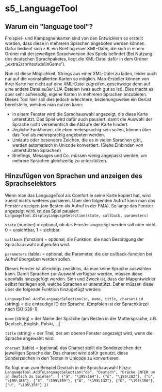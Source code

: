 # s5_LanguageTool

Warum ein "language tool"?
-----------

Freispiel- und Kampagnenkarten sind von den Entwicklern so erstellt worden, dass diese in mehreren Sprachen angeboten werden können. Dafür bedient sich z.B. ein Briefing einer XML-Datei, die sich in einem Ordner mit der jeweiligen Sprachversion des Spiels befindet (Bei Nutzung des deutschen Sprachpaketes, liegt die XML-Datei dafür in dem Ordner „\extra2\shr\text\de\InGame“).

Nun ist diese Möglichkeit, Strings aus einer XML-Datei zu laden, leider auch nur auf die vorinstallierten Karten so möglich. Map-Ersteller können von ihrer Karte her nicht auf eine XML-Datei zugreifen, geschweige denn auf eine andere Datei außer LUA-Dateien (was auch gut so ist). Dies macht es aber sehr aufwendig, eigene Karten in mehreren Sprachen anzubieten.
Dieses Tool hier soll dies jedoch erleichtern, beziehungsweise ein Gerüst bereitstelle, welches man nutzen kann:

* In einem Fenster wird die Sprachauswahl angezeigt, die diese Karte unterstützt. Das Spiel wird dafür auch pausiert, damit die Auswahl der Sprache nicht versehentlich die Abläufe der Karte hindert.
* Jegliche Funktionen, die eben mehrsprachig sein sollen, können über das Tool als mehrsprachig angeboten werden.
*	Umlaute oder besondere Zeichen, die es in vielen Sprachen gibt, werden automatisch in Unicode konvertiert. (Siehe Einbinden von unterstützten Sprachen)
* Briefings, Messages und Co. müssen wenig angepasst werden, um mehrere Sprachen gleichzeitig zu unterstützen.

Hinzufügen von Sprachen und anzeigen des Sprachselektors
-----------

Wenn man das LanguageTool als Comfort in seine Karte kopiert hat, wird zuerst nichts weiteres passieren. Über den folgenden Aufruf kann man das Fenster anzeigen (am Besten als Aufruf in der FMA). So lange das Fenster angezeigt wird, ist das Spiel pausiert
`LanguageTool.DisplayLanguageSelection(state, callback, parameters)`

`state` (number) = optional, ob das Fenster angezeigt werden soll oder nicht. 0 = unsichtbar, 1 = sichtbar.

`callback` (function) = optional, die Funktion, die nach Bestätigung der Sprachauswahl aufgerufen wird.

`parameters` (table) = optional, die Parameter, die der callback-function bei Aufruf übergeben werden sollen.


Dieses Fenster ist allerdings zwecklos, da man keine Sprache auswählen kann.
Damit Sprachen zur Auswahl verfügbar werden, müssen diese ebenfalls hinzugefügt werden. Sinn und Zweck ist, dass der Mapentwickler selbst festlegen soll, welche Sprachen er unterstützt. Daher müssen diese über die folgende Funktion hinzugefügt werden:

`LanguageTool.AddToLanguageSelection(id, name, title, charset)`
`id` (string) = die einteudige ID der Sprache. (Empfolen ist der Sprachkürzel nach ISO 639-1)

`name` (string) = der Name der Sprache (am Besten in der Muttersprache, z.B. Deutsch, English, Polski, ...)

`title` (string) = der Titel, der am oberen Fenster angezeigt wird, wenn die Sprache angewählt wird.

`charset` (table) = (optional) das Charset stellt die Sonderzeichen der jeweiligen Sprache dar. Das charset wird dafür genutzt, diese Sonderzeichen in den Texten in Unicode zu konvertieren.

So fügt man zum Beispiel Deutsch in die Sprachauswahl hinzu:
`LanguageTool.AddToLanguageSelection("de", "Deutsch", "Drücke ENTER um in deutsch zu Spielen", {
    {"ä", "\195\164"},
    {"ö", "\195\182"},
    {"ü", "\195\188"},
    {"ß", "\195\159"},
    {"Ä", "\195\132"},
    {"Ö", "\195\150"},
    {"Ü", "\195\156"}
})`
